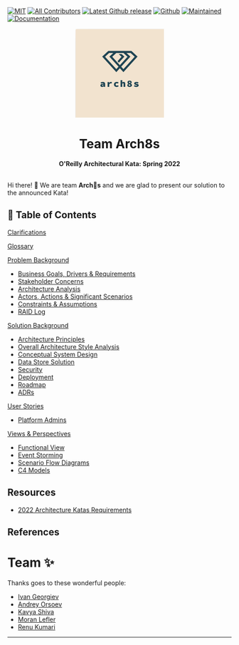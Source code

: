 [![MIT](https://img.shields.io/badge/License-MIT-orange)](LICENSE)
[![All Contributors](https://img.shields.io/badge/All_Contributors-2-orange.svg)](#team-)
[![Latest Github release](https://img.shields.io/github/release/arch8s/spring-2022.svg)](https://github.com/arch8s/spring-2022/releases/latest)
[![Github](https://img.shields.io/badge/Github-arch8s/spring_2022-orange)](https://github.com/arch8s/spring-2022)
[![Maintained](https://img.shields.io/badge/Maintained-yes-orange)](https://github.com/arch8s/spring-2022)
[![Documentation](https://img.shields.io/badge/Documentation-in_progress-orange)](https://github.com/arch8s/spring-2022)

<div align='center'>
  <img src="assets/images/arch8s.png" alt="Arch8s" style="zoom:50%;"/>
  <h1>Team <strong>Arch8s</strong></h1>
  <b>O'Reilly Architectural Kata: Spring 2022</b>
</div>  

<br />

Hi there! 👋 We are team <b title="Archistratigs">Arch🎱s</b> and we are glad to present our solution to the announced Kata!

## 📖 Table of Contents

[Clarifications](Clarifications.md)

[Glossary](Glossary.md)

[Problem Background](1.Problem/README.md)

- [Business Goals, Drivers & Requirements](1.Problem/BusinessGoalsDriversAndRequirements.md)
- [Stakeholder Concerns](1.Problem/StakeholderConcerns.md)
- [Architecture Analysis](1.Problem/ArchitectureAnalysis.md)
- [Actors, Actions & Significant Scenarios](1.Problem/ActorsActionsAndSignificantScenarios.md)
- [Constraints & Assumptions](1.Problem/ConstraintsAndAssumptions.md)
- [RAID Log](1.Problem/RAID.md)

[Solution Background](2.Solution/README.md)

- [Architecture Principles](2.Solution/ArchitecturePrinciples.md)
- [Overall Architecture Style Analysis](2.Solution/ArchitectureAnalysis.md)
- [Conceptual System Design](2.Solution/Conceptual.md)
- [Data Store Solution](2.Solution/DataStore.md)
- [Security](2.Solution/Security.md)
- [Deployment](2.Solution/Deployment.md)
- [Roadmap](2.Solution/Roadmap.md)
- [ADRs](5.ADRs/README.md)

[User Stories](3.UserStories/README.md)

- [Platform Admins](3.UserStories/Platform/Admin/CRUD.md)

[Views & Perspectives](4.Views/README.md)

- [Functional View](4.Views/FunctionalView/README.md)
- [Event Storming](4.Views/EventStorming/README.md)
- [Scenario Flow Diagrams](4.Views/Scenarios/README.md)
- [C4 Models](4.Views/C4Models/README.md)

## Resources <a href='#' id='resources'></a>

- [2022 Architecture Katas Requirements](assets/docs/diversitycybercouncilkatarequirements20221653334648065.pdf)

## References

# Team ✨

Thanks goes to these wonderful people:
- [Ivan Georgiev](https://www.linkedin.com/in/ivan-georgiev-859b219/)
- [Andrey Orsoev](https://www.linkedin.com/in/andreyorsoev)
- [Kavya Shiva](https://www.linkedin.com/in/kavyashiva)
- [Moran Lefler](https://www.linkedin.com/in/moranlefler/)
- [Renu Kumari](https://www.linkedin.com/in/renu-kumari-827b8293/)

---
